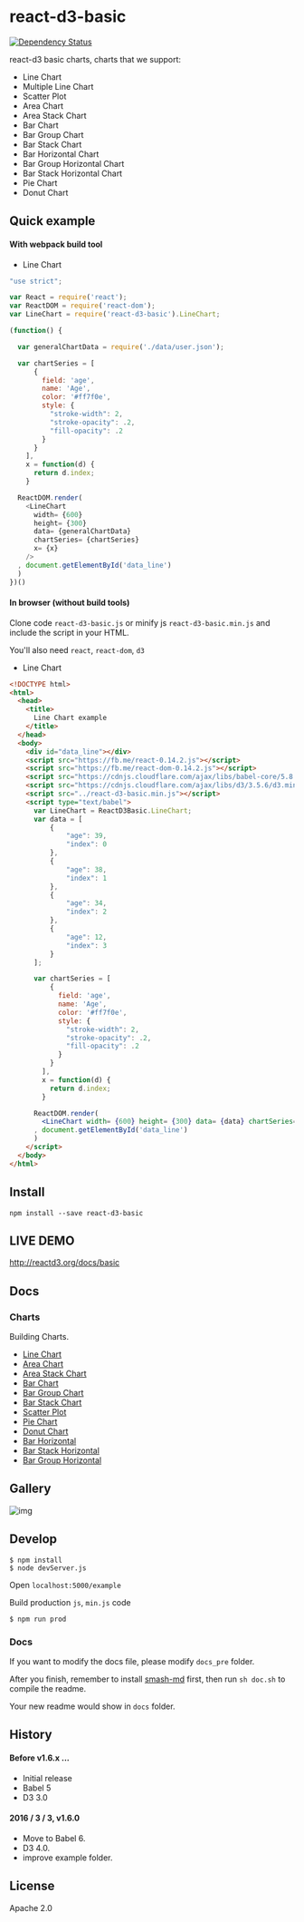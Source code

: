# react-d3-basic

[![Dependency Status](https://gemnasium.com/react-d3/react-d3-basic.svg)](https://gemnasium.com/react-d3/react-d3-basic)

react-d3 basic charts, charts that we support:

- Line Chart
- Multiple Line Chart
- Scatter Plot
- Area Chart
- Area Stack Chart
- Bar Chart
- Bar Group Chart
- Bar Stack Chart
- Bar Horizontal Chart
- Bar Group Horizontal Chart
- Bar Stack Horizontal Chart
- Pie Chart
- Donut Chart

## Quick example

#### With webpack build tool

- Line Chart

```js
"use strict";

var React = require('react');
var ReactDOM = require('react-dom');
var LineChart = require('react-d3-basic').LineChart;

(function() {

  var generalChartData = require('./data/user.json');

  var chartSeries = [
      {
        field: 'age',
        name: 'Age',
        color: '#ff7f0e',
        style: {
          "stroke-width": 2,
          "stroke-opacity": .2,
          "fill-opacity": .2
        }
      }
    ],
    x = function(d) {
      return d.index;
    }

  ReactDOM.render(
    <LineChart
      width= {600}
      height= {300}
      data= {generalChartData}
      chartSeries= {chartSeries}
      x= {x}
    />
  , document.getElementById('data_line')
  )
})()

```

#### In browser (without build tools)

Clone code `react-d3-basic.js` or minify js `react-d3-basic.min.js` and include the script in your HTML.

You'll also need `react`, `react-dom`, `d3`

- Line Chart

```html
<!DOCTYPE html>
<html>
  <head>
    <title>
      Line Chart example
    </title>
  </head>
  <body>
    <div id="data_line"></div>
    <script src="https://fb.me/react-0.14.2.js"></script>
    <script src="https://fb.me/react-dom-0.14.2.js"></script>
    <script src="https://cdnjs.cloudflare.com/ajax/libs/babel-core/5.8.23/browser.min.js"></script>
    <script src="https://cdnjs.cloudflare.com/ajax/libs/d3/3.5.6/d3.min.js"></script>
    <script src="../react-d3-basic.min.js"></script>
    <script type="text/babel">
      var LineChart = ReactD3Basic.LineChart;
      var data = [
          {
              "age": 39,
              "index": 0
          },
          {
              "age": 38,
              "index": 1
          },
          {
              "age": 34,
              "index": 2
          },
          {
              "age": 12,
              "index": 3
          }
      ];

      var chartSeries = [
          {
            field: 'age',
            name: 'Age',
            color: '#ff7f0e',
            style: {
              "stroke-width": 2,
              "stroke-opacity": .2,
              "fill-opacity": .2
            }
          }
        ],
        x = function(d) {
          return d.index;
        }

      ReactDOM.render(
        <LineChart width= {600} height= {300} data= {data} chartSeries= {chartSeries} x= {x} />
      , document.getElementById('data_line')
      )
    </script>
  </body>
</html>
```

## Install

```
npm install --save react-d3-basic
```

## LIVE DEMO

http://reactd3.org/docs/basic

## Docs


### Charts

Building Charts.

- [Line Chart](./docs/charts/line_chart.md)
- [Area Chart](./docs/charts/area_chart.md)
- [Area Stack Chart](./docs/charts/area_stack_chart.md)
- [Bar Chart](./docs/charts/bar_chart.md)
- [Bar Group Chart](./docs/charts/bar_group_chart.md)
- [Bar Stack Chart](./docs/charts/bar_stack_chart.md)
- [Scatter Plot](./docs/charts/scatter_chart.md)
- [Pie Chart](./docs/charts/pie_chart.md)
- [Donut Chart](./docs/charts/donut_chart.md)
- [Bar Horizontal](./)
- [Bar Stack Horizontal](./)
- [Bar Group Horizontal](./)

## Gallery

![img](http://www.reactd3.org/img/basic/cover.png)

## Develop

```
$ npm install
$ node devServer.js
```

Open `localhost:5000/example`


Build production `js`, `min.js` code

```
$ npm run prod
```

### Docs

If you want to modify the docs file, please modify `docs_pre` folder.

After you finish, remember to install [smash-md](https://github.com/Canner/smash-md) first, then run `sh doc.sh` to compile the readme.

Your new readme would show in `docs` folder.

## History

#### Before v1.6.x ...
  
  - Initial release
  - Babel 5
  - D3 3.0

#### 2016 / 3 / 3, v1.6.0
  
  - Move to Babel 6.
  - D3 4.0.
  - improve example folder.


## License

Apache 2.0

